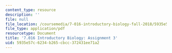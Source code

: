 ```yaml
---
content_type: resource
description: ''
file: null
file_location: /coursemedia/7-016-introductory-biology-fall-2018/5935e57c6234b265cbcc372431ee71a2_MIT7_016F18PS3.pdf
file_type: application/pdf
resourcetype: Document
title: '7.016 Introductory Biology: Assignment 3'
uid: 5935e57c-6234-b265-cbcc-372431ee71a2
---
```

